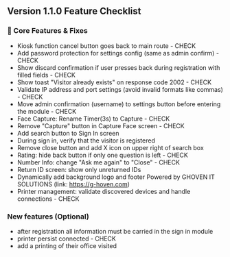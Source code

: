 ## Version 1.1.0 Feature Checklist

### 🔧 Core Features & Fixes

- Kiosk function cancel button goes back to main route - CHECK
- Add password protection for settings config (same as admin confirm) - CHECK
- Show discard confirmation if user presses back during registration with filled fields - CHECK
- Show toast "Visitor already exists" on response code 2002 - CHECK
- Validate IP address and port settings (avoid invalid formats like commas) - CHECK
- Move admin confirmation (username) to settings button before entering the module - CHECK
- Face Capture: Rename Timer(3s) to Capture - CHECK
- Remove "Capture" button in Capture Face screen - CHECK
- Add search button to Sign In screen
- During sign in, verify that the visitor is registered
- Remove close button and add X icon on upper right of search box
- Rating: hide back button if only one question is left - CHECK
- Number Info: change "Ask me again" to "Close" - CHECK
- Return ID screen: show only unreturned IDs
- Dynamically add background logo and footer Powered by GHOVEN IT SOLUTIONS (link: https://g-hoven.com)
- Printer management: validate discovered devices and handle connections - CHECK

### New features (Optional)

- after registration all information must be carried in the sign in module
- printer persist connected - CHECK
- add a printing of their office visited
